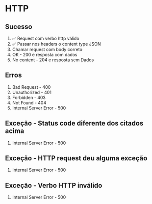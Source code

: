 # HTTP

## Sucesso

1.  ✅ Request com verbo http válido
2.  ✅ Passar nos headers o content type JSON
3.  Chamar request com body correto
4.  OK - 200 e resposta com dados
5.  No content - 204 e resposta sem Dados

## Erros

1.  Bad Request - 400
2.  Unauthorized - 401
3.  Forbidden - 403
4.  Not Found - 404
5.  Internal Server Error - 500

## Exceção - Status code diferente dos citados acima

1.  Internal Server Error - 500

## Exceção - HTTP request deu alguma exceção

1.  Internal Server Error - 500

## Exceção - Verbo HTTP inválido

1.  Internal Server Error - 500
